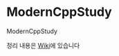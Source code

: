 # ModernCppStudy
ModernCppStudy

정리 내용은 [Wiki](https://github.com/jwvg0425/ModernCppStudy/wiki)에 있습니다
